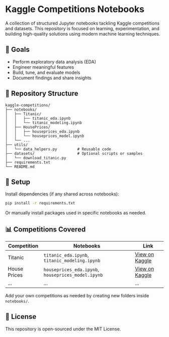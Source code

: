 # Kaggle Competitions Notebooks

A collection of structured Jupyter notebooks tackling Kaggle competitions and datasets. This repository is focused on learning, experimentation, and building high-quality solutions using modern machine learning techniques.

## 🧠 Goals

- Perform exploratory data analysis (EDA)
- Engineer meaningful features
- Build, tune, and evaluate models
- Document findings and share insights

## 📁 Repository Structure

```
kaggle-competitions/
├── notebooks/
│   ├── Titanic/
│   │   ├── titanic_eda.ipynb
│   │   └── titanic_modeling.ipynb
│   ├── HousePrices/
│   │   ├── houseprices_eda.ipynb
│   │   └── houseprices_model.ipynb
│   └── ...
├── utils/
│   └── data_helpers.py         # Reusable code
├── datasets/                   # Optional scripts or samples
│   └── download_titanic.py
├── requirements.txt
└── README.md
```

## 🧪 Setup

Install dependencies (if any shared across notebooks):

```bash
pip install -r requirements.txt
```

Or manually install packages used in specific notebooks as needed.

## 📊 Competitions Covered

| Competition         | Notebooks                                   | Link                             |
|---------------------|---------------------------------------------|----------------------------------|
| Titanic             | `titanic_eda.ipynb`, `titanic_modeling.ipynb` | [View on Kaggle](https://www.kaggle.com/c/titanic) |
| House Prices        | `houseprices_eda.ipynb`, `houseprices_model.ipynb` | [View on Kaggle](https://www.kaggle.com/c/house-prices-advanced-regression-techniques) |
| ...                 | ...                                         | ...                              |

Add your own competitions as needed by creating new folders inside `notebooks/`.

## 📜 License

This repository is open-sourced under the MIT License.
